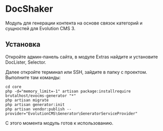# DocShaker
Модуль для генерации контента на основе связок категорий и сущностей для Evolution CMS 3.

## Установка
Откройте админ-панель сайта, в модуле Extras найдите и установите DocLister, Selector.

Далее откройте терминал или SSH, зайдите в папку с проектом. Выполните там команды:

```
cd core
php -d="memory_limit=-1" artisan package:installrequire brutalhost/evocms-generator "*"
php artisan migrate
php artisan generator:init
php artisan vendor:publish --provider="EvolutionCMS\Generator\GeneratorServiceProvider"
```

С этого момента модуль готов к использованию.
